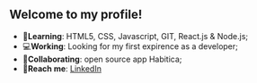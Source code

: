 ## Welcome to my profile!

- 📔**Learning**: HTML5, CSS, Javascript, GIT, React.js & Node.js;
- 💻**Working**: Looking for my first expirence as a developer;
- 🤝**Collaborating**: open source app Habitica;
- 🔗**Reach me**: [LinkedIn](https://www.linkedin.com/in/gabrielscoti)
